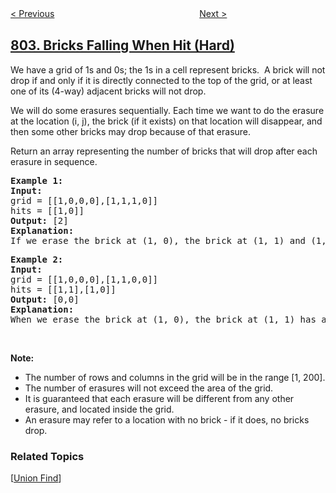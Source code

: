 <!--|This file generated by command(leetcode description); DO NOT EDIT.    |-->
<!--+----------------------------------------------------------------------+-->
<!--|@author    openset <openset.wang@gmail.com>                           |-->
<!--|@link      https://github.com/openset                                 |-->
<!--|@home      https://github.com/openset/leetcode                        |-->
<!--+----------------------------------------------------------------------+-->

[< Previous](../find-eventual-safe-states "Find Eventual Safe States")
　　　　　　　　　　　　　　　　
[Next >](../unique-morse-code-words "Unique Morse Code Words")

## [803. Bricks Falling When Hit (Hard)](https://leetcode.com/problems/bricks-falling-when-hit "打砖块")

<p>We have a grid of 1s and 0s; the 1s in a cell represent bricks.&nbsp; A brick will not drop if and only if it is directly connected to the top of the grid, or at least one of its (4-way) adjacent bricks will not drop.</p>

<p>We will do some erasures&nbsp;sequentially. Each time we want to do the erasure at the location (i, j), the brick (if it exists) on that location will disappear, and then some other bricks may&nbsp;drop because of that&nbsp;erasure.</p>

<p>Return an array representing the number of bricks that will drop after each erasure in sequence.</p>

<pre>
<strong>Example 1:</strong>
<strong>Input:</strong> 
grid = [[1,0,0,0],[1,1,1,0]]
hits = [[1,0]]
<strong>Output:</strong> [2]
<strong>Explanation: </strong>
If we erase the brick at (1, 0), the brick at (1, 1) and (1, 2) will drop. So we should return 2.</pre>

<pre>
<strong>Example 2:</strong>
<strong>Input:</strong> 
grid = [[1,0,0,0],[1,1,0,0]]
hits = [[1,1],[1,0]]
<strong>Output:</strong> [0,0]
<strong>Explanation: </strong>
When we erase the brick at (1, 0), the brick at (1, 1) has already disappeared due to the last move. So each erasure will cause no bricks dropping.  Note that the erased brick (1, 0) will not be counted as a dropped brick.</pre>

<p>&nbsp;</p>

<p><strong>Note:</strong></p>

<ul>
	<li>The number of rows and columns in the grid will be in the range&nbsp;[1, 200].</li>
	<li>The number of erasures will not exceed the area of the grid.</li>
	<li>It is guaranteed that each erasure will be different from any other erasure, and located inside the grid.</li>
	<li>An erasure may refer to a location with no brick - if it does, no bricks drop.</li>
</ul>

### Related Topics
  [[Union Find](../../tag/union-find/README.md)]
